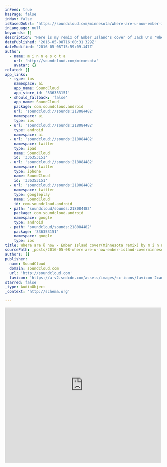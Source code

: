 ```yaml
---
inFeed: true
hasPage: false
inNav: false
isBasedOnUrl: 'https://soundcloud.com/minnesota/where-are-u-now-ember-island-cover-minnesota-remixnest-premiere'
inLanguage: null
keywords: []
description: "Here is my remix of Ember Island's cover of Jack U's 'Where are ü now' premiered by NEST HQ. Download link: https://www.hive.co/l/2xsb PLEASE REPOST IF YA DIG THIS! Blogs/ Youtube channels: If you would like a copy of the track to promote on your website/channel please send me a message."
datePublished: '2016-05-08T16:00:31.329Z'
dateModified: '2016-05-08T15:59:09.347Z'
author:
  - name: m i n n e s o t a
    url: 'http://soundcloud.com/minnesota'
    avatar: {}
related: []
app_links:
  - type: ios
    namespace: ai
    app_name: SoundCloud
    app_store_id: '336353151'
  - should_fallback: 'false'
    app_name: SoundCloud
    package: com.soundcloud.android
    url: 'soundcloud://sounds:218084482'
    namespace: ai
    type: ios
  - url: 'soundcloud://sounds:218084482'
    type: android
    namespace: ai
  - url: 'soundcloud://sounds:218084482'
    namespace: twitter
    type: ipad
    name: SoundCloud
    id: '336353151'
  - url: 'soundcloud://sounds:218084482'
    namespace: twitter
    type: iphone
    name: SoundCloud
    id: '336353151'
  - url: 'soundcloud://sounds:218084482'
    namespace: twitter
    type: googleplay
    name: SoundCloud
    id: com.soundcloud.android
  - path: 'soundcloud/sounds:218084482'
    package: com.soundcloud.android
    namespace: google
    type: android
  - path: 'soundcloud/sounds:218084482'
    package: '336353151'
    namespace: google
    type: ios
title: Where are ü now - Ember Island cover(Minnesota remix) by m i n n e s o t a
sourcePath: _posts/2016-05-08-where-are-u-now-ember-island-coverminnesota-remix-by-m-i.md
authors: []
publisher:
  name: SoundCloud
  domain: soundcloud.com
  url: 'http://soundcloud.com'
  favicon: 'https://a-v2.sndcdn.com/assets/images/sc-icons/favicon-2cadd14b.ico'
starred: false
_type: AudioObject
_context: 'http://schema.org'

---
```

<iframe src="https://cdn.embedly.com/widgets/media.html?src=https%3A%2F%2Fw.soundcloud.com%2Fplayer%2F%3Fvisual%3Dtrue%26url%3Dhttp%253A%252F%252Fapi.soundcloud.com%252Ftracks%252F218084482%26show_artwork%3Dtrue&amp;url=https%3A%2F%2Fsoundcloud.com%2Fminnesota%2Fwhere-are-u-now-ember-island-cover-minnesota-remixnest-premiere&amp;image=http%3A%2F%2Fi1.sndcdn.com%2Fartworks-000125554159-mlfh6w-t500x500.jpg&amp;key=b7d04c9b404c499eba89ee7072e1c4f7&amp;type=text%2Fhtml&amp;schema=soundcloud" width="500" height="500" scrolling="no" frameborder="0" allowfullscreen="" style=""></iframe>